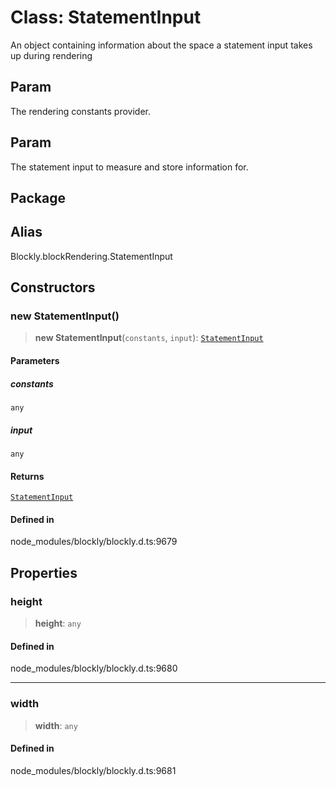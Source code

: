 # Class: StatementInput

An object containing information about the space a statement input takes up
during rendering

## Param

The rendering
constants provider.

## Param

The statement input to measure and store
information for.

## Package

## Alias

Blockly.blockRendering.StatementInput

## Constructors

### new StatementInput()

> **new StatementInput**(`constants`, `input`): [`StatementInput`](StatementInput.md)

#### Parameters

##### constants

`any`

##### input

`any`

#### Returns

[`StatementInput`](StatementInput.md)

#### Defined in

node_modules/blockly/blockly.d.ts:9679

## Properties

### height

> **height**: `any`

#### Defined in

node_modules/blockly/blockly.d.ts:9680

---

### width

> **width**: `any`

#### Defined in

node_modules/blockly/blockly.d.ts:9681
